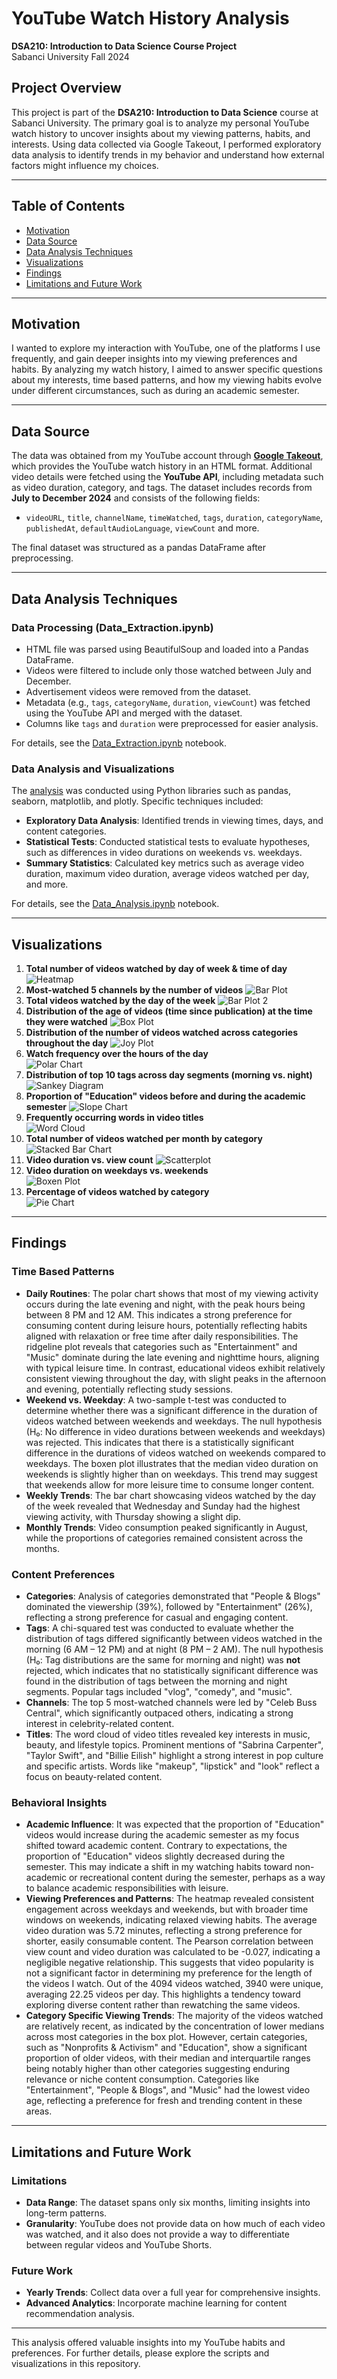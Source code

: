 # YouTube Watch History Analysis
**DSA210: Introduction to Data Science Course Project**  
Sabanci University Fall 2024  

## Project Overview  
This project is part of the **DSA210: Introduction to Data Science** course at Sabanci University. The primary goal is to analyze my personal YouTube watch history to uncover insights about my viewing patterns, habits, and interests. Using data collected via Google Takeout, I performed exploratory data analysis to identify trends in my behavior and understand how external factors might influence my choices.  

---

## Table of Contents  
- [Motivation](#motivation)  
- [Data Source](#data-source)  
- [Data Analysis Techniques](#data-analysis-techniques)  
- [Visualizations](#visualizations)  
- [Findings](#findings)  
- [Limitations and Future Work](#limitations-and-future-work)  

---

## Motivation  
I wanted to explore my interaction with YouTube, one of the platforms I use frequently, and gain deeper insights into my viewing preferences and habits. By analyzing my watch history, I aimed to answer specific questions about my interests, time based patterns, and how my viewing habits evolve under different circumstances, such as during an academic semester.

---

## Data Source  
The data was obtained from my YouTube account through [**Google Takeout**](https://takeout.google.com/), which provides the YouTube watch history in an HTML format. Additional video details were fetched using the **YouTube API**, including metadata such as video duration, category, and tags. The dataset includes records from **July to December 2024** and consists of the following fields:  
- `videoURL`, `title`, `channelName`, `timeWatched`, `tags`, `duration`, `categoryName`, `publishedAt`, `defaultAudioLanguage`, `viewCount` and more.  

The final dataset was structured as a pandas DataFrame after preprocessing.  

---

## Data Analysis Techniques  
### Data Processing (Data_Extraction.ipynb)
- HTML file was parsed using BeautifulSoup and loaded into a Pandas DataFrame.
- Videos were filtered to include only those watched between July and December.
- Advertisement videos were removed from the dataset.
- Metadata (e.g., `tags`, `categoryName`, `duration`, `viewCount`) was fetched using the YouTube API and merged with the dataset.
- Columns like `tags` and `duration` were preprocessed for easier analysis.

For details, see the [Data_Extraction.ipynb](Data_Extraction.ipynb) notebook.

### Data Analysis and Visualizations
The [analysis](Data_Analysis.ipynb) was conducted using Python libraries such as pandas, seaborn, matplotlib, and plotly. Specific techniques included:  
- **Exploratory Data Analysis**: Identified trends in viewing times, days, and content categories.  
- **Statistical Tests**: Conducted statistical tests to evaluate hypotheses, such as differences in video durations on weekends vs. weekdays.
- **Summary Statistics**: Calculated key metrics such as average video duration, maximum video duration, average videos watched per day, and more.

For details, see the [Data_Analysis.ipynb](Data_Analysis.ipynb) notebook.

---

## Visualizations
1. **Total number of videos watched by day of week & time of day**
   ![Heatmap](Heatmap.png)
2. **Most-watched 5 channels by the number of videos**
   ![Bar Plot](ChannelBarPlot.png)
3. **Total videos watched by the day of the week**
   ![Bar Plot 2](DOWBarPlot.png)
4. **Distribution of the age of videos (time since publication) at the time they were watched**
   ![Box Plot](BoxPlot.png)
5. **Distribution of the number of videos watched across categories throughout the day**
   ![Joy Plot](JoyPlot.png)
6. **Watch frequency over the hours of the day**  
   ![Polar Chart](PolarChart.png)  
7. **Distribution of top 10 tags across day segments (morning vs. night)**  
   ![Sankey Diagram](SankeyDiagram.png)  
8. **Proportion of "Education" videos before and during the academic semester**
   ![Slope Chart](SlopeChart.png)  
9. **Frequently occurring words in video titles**  
   ![Word Cloud](Wordcloud.png)  
10. **Total number of videos watched per month by category**  
   ![Stacked Bar Chart](StackedBarChart.png)  
11. **Video duration vs. view count** 
   ![Scatterplot](ScatterPlot.png)  
12. **Video duration on weekdays vs. weekends**  
   ![Boxen Plot](BoxenPlot.png)  
13. **Percentage of videos watched by category**  
   ![Pie Chart](PieChart.png)  
 
---

## Findings  
### Time Based Patterns  
- **Daily Routines**: The polar chart shows that most of my viewing activity occurs during the late evening and night, with the peak hours being between 8 PM and 12 AM.
This indicates a strong preference for consuming content during leisure hours, potentially reflecting habits aligned with relaxation or free time after daily responsibilities.
The ridgeline plot reveals that categories such as "Entertainment" and "Music" dominate during the late evening and nighttime hours, aligning with typical leisure time. In contrast, educational videos exhibit relatively consistent viewing throughout the day, with slight peaks in the afternoon and evening, potentially reflecting study sessions.
- **Weekend vs. Weekday**: A two-sample t-test was conducted to determine whether there was a significant difference in the duration of videos watched between weekends and weekdays. The null hypothesis (H₀: No difference in video durations between weekends and weekdays) was rejected. This indicates that there is a statistically significant difference in the durations of videos watched on weekends compared to weekdays. The boxen plot illustrates that the median video duration on weekends is slightly higher than on weekdays. This trend may suggest that weekends allow for more leisure time to consume longer content.
- **Weekly Trends**: The bar chart showcasing videos watched by the day of the week revealed that Wednesday and Sunday had the highest viewing activity, with Thursday showing a slight dip.
- **Monthly Trends**: Video consumption peaked significantly in August, while the proportions of categories remained consistent across the months.

### Content Preferences  
- **Categories**: Analysis of categories demonstrated that "People & Blogs" dominated the viewership (39%), followed by "Entertainment" (26%), reflecting a strong preference for casual and engaging content.  
- **Tags**: A chi-squared test was conducted to evaluate whether the distribution of tags differed significantly between videos watched in the morning (6 AM – 12 PM) and at night (8 PM – 2 AM). The null hypothesis (H₀: Tag distributions are the same for morning and night) was **not** rejected, which indicates that no statistically significant difference was found in the distribution of tags between the morning and night segments. Popular tags included "vlog", "comedy", and "music".
- **Channels**: The top 5 most-watched channels were led by "Celeb Buss Central", which significantly outpaced others, indicating a strong interest in celebrity-related content.
- **Titles**: The word cloud of video titles revealed key interests in music, beauty, and lifestyle topics. Prominent mentions of "Sabrina Carpenter", "Taylor Swift", and "Billie Eilish" highlight a strong interest in pop culture and specific artists. Words like "makeup", "lipstick" and "look" reflect a focus on beauty-related content.

### Behavioral Insights  
- **Academic Influence**: It was expected that the proportion of "Education" videos would increase during the academic semester as my focus shifted toward academic content. Contrary to expectations, the proportion of "Education" videos slightly decreased during the semester. This may indicate a shift in my watching habits toward non-academic or recreational content during the semester, perhaps as a way to balance academic responsibilities with leisure.
- **Viewing Preferences and Patterns**: The heatmap revealed consistent engagement across weekdays and weekends, but with broader time windows on weekends, indicating relaxed viewing habits.
The average video duration was 5.72 minutes, reflecting a strong preference for shorter, easily consumable content.
The Pearson correlation between view count and video duration was calculated to be -0.027, indicating a negligible negative relationship. This suggests that video popularity is not a significant factor in determining my preference for the length of the videos I watch.
Out of the 4094 videos watched, 3940 were unique, averaging 22.25 videos per day. This highlights a tendency toward exploring diverse content rather than rewatching the same videos.
- **Category Specific Viewing Trends**: The majority of the videos watched are relatively recent, as indicated by the concentration of lower medians across most categories in the box plot. However, certain categories, such as "Nonprofits & Activism" and "Education", show a significant proportion of older videos, with their median and interquartile ranges being notably higher than other categories suggesting enduring relevance or niche content consumption. Categories like "Entertainment", "People & Blogs", and "Music" had the lowest video age, reflecting a preference for fresh and trending content in these areas.

---

## Limitations and Future Work  
### Limitations  
- **Data Range**: The dataset spans only six months, limiting insights into long-term patterns.  
- **Granularity**: YouTube does not provide data on how much of each video was watched, and it also does not provide a way to differentiate between regular videos and YouTube Shorts.  

### Future Work  
- **Yearly Trends**: Collect data over a full year for comprehensive insights.  
- **Advanced Analytics**: Incorporate machine learning for content recommendation analysis.

---

This analysis offered valuable insights into my YouTube habits and preferences. For further details, please explore the scripts and visualizations in this repository.  
